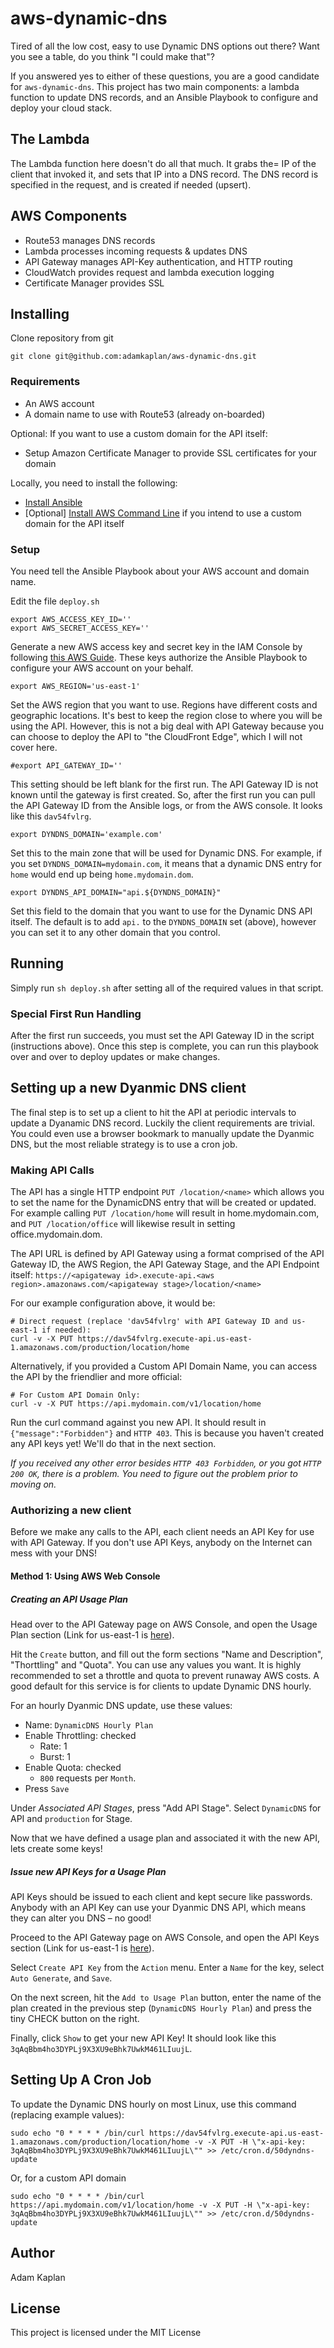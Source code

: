 # aws-dynamic-dns

Tired of all the low cost, easy to use Dynamic DNS options out there? Want you see a table, do you think "I could make that"?

If you answered yes to either of these questions, you are a good candidate for `aws-dynamic-dns`. This project has two main components: a lambda function to update DNS records, and an Ansible Playbook to configure and deploy your cloud stack.

## The Lambda

The Lambda function here doesn't do all that much. It grabs the= IP of the client that invoked it, and sets that IP into a DNS record. The DNS record is specified in the request, and is created if needed (upsert).

## AWS Components

- Route53 manages DNS records
- Lambda processes incoming requests & updates DNS
- API Gateway manages API-Key authentication, and HTTP routing
- CloudWatch provides request and lambda execution logging
- Certificate Manager provides SSL

## Installing

Clone repository from git
```
git clone git@github.com:adamkaplan/aws-dynamic-dns.git
```
  
### Requirements

- An AWS account
- A domain name to use with Route53 (already on-boarded)

Optional: If you want to use a custom domain for the API itself:
- Setup Amazon Certificate Manager to provide SSL certificates for your domain

Locally, you need to install the following:
- [Install Ansible](https://docs.ansible.com/ansible/2.7/installation_guide/intro_installation.html)
- [Optional] [Install AWS Command Line](https://docs.aws.amazon.com/cli/latest/userguide/installing.html) if you intend to use a custom domain for the API itself

### Setup

You need tell the Ansible Playbook about your AWS account and domain name.

Edit the file `deploy.sh`
```
export AWS_ACCESS_KEY_ID=''
export AWS_SECRET_ACCESS_KEY=''
```
Generate a new AWS access key and secret key in the IAM Console by following [this AWS Guide](https://docs.aws.amazon.com/general/latest/gr/managing-aws-access-keys.html). These keys authorize the Ansible Playbook to configure your AWS account on your behalf.

```
export AWS_REGION='us-east-1'
```
Set the AWS region that you want to use. Regions have different costs and geographic locations. It's best to keep the region close to where you will be using the API. However, this is not a big deal with API Gateway because you can choose to deploy the API to "the CloudFront Edge", which I will not cover here.

```
#export API_GATEWAY_ID=''
```
This setting should be left blank for the first run. The API Gateway ID is not known until the gateway is first created. So, after the first run you can pull the API Gateway ID from the Ansible logs, or from the AWS console. It looks like this `dav54fvlrg`.

```
export DYNDNS_DOMAIN='example.com'
```
Set this to the main zone that will be used for Dynamic DNS. For example, if you set `DYNDNS_DOMAIN=mydomain.com`, it means that a dynamic DNS entry for `home` would end up being `home.mydomain.dom`.

```
export DYNDNS_API_DOMAIN="api.${DYNDNS_DOMAIN}"
```
Set this field to the domain that you want to use for the Dynamic DNS API itself. The default is to add `api.` to the `DYNDNS_DOMAIN` set (above), however you can set it to any other domain that you control.

## Running

Simply run `sh deploy.sh` after setting all of the required values in that script.

### Special First Run Handling

After the first run succeeds, you must set the API Gateway ID in the script (instructions above). Once this step is complete, you can run this playbook over and over to deploy updates or make changes.

## Setting up a new Dyanmic DNS client

The final step is to set up a client to hit the API at periodic intervals to update a Dyanamic DNS record. Luckily the client requirements are trivial. You could even use a browser bookmark to manually update the Dyanmic DNS, but the most reliable strategy is to use a cron job.

### Making API Calls

The API has a single HTTP endpoint `PUT /location/<name>` which allows you to set the name for the DynamicDNS entry that will be created or updated. For example calling `PUT /location/home` will result in home.mydomain.com, and `PUT /location/office` will likewise result in setting office.mydomain.dom.

The API URL is defined by API Gateway using a format comprised of the API Gateway ID, the AWS Region, the API Gateway Stage, and the API Endpoint itself: `https://<apigateway id>.execute-api.<aws region>.amazonaws.com/<apigateway stage>/location/<name>`

For our example configuration above, it would be:
```
# Direct request (replace 'dav54fvlrg' with API Gateway ID and us-east-1 if needed):
curl -v -X PUT https://dav54fvlrg.execute-api.us-east-1.amazonaws.com/production/location/home
```

Alternatively, if you provided a Custom API Domain Name, you can access the API by the friendlier and more official:
```
# For Custom API Domain Only:
curl -v -X PUT https://api.mydomain.com/v1/location/home
```

Run the curl command against you new API. It should result in `{"message":"Forbidden"}` and `HTTP 403`. This is because you haven't created any API keys yet! We'll do that in the next section.

_If you received any other error besides `HTTP 403 Forbidden`, or you got `HTTP 200 OK`, there is a problem. You need to figure out the problem prior to moving on._

### Authorizing a new client

Before we make any calls to the API, each client needs an API Key for use with API Gateway. If you don't use API Keys, anybody on the Internet can mess with your DNS!

#### Method 1: Using AWS Web Console

##### Creating an API Usage Plan

Head over to the API Gateway page on AWS Console, and open the Usage Plan section (Link for us-east-1 is [here](https://console.aws.amazon.com/apigateway/home?region=us-east-1#/usage-plans)).

Hit the `Create` button, and fill out the form sections "Name and Description", "Thorttling" and "Quota". You can use any values you want. It is highly recommended to set a throttle and quota to prevent runaway AWS costs. A good default for this service is for clients to update Dynamic DNS hourly.

For an hourly Dyanmic DNS update, use these values:
- Name: `DynamicDNS Hourly Plan`
- Enable Throttling: checked
  - Rate: 1
  - Burst: 1
- Enable Quota: checked
  - `800` requests per `Month`.
- Press `Save`

Under *Associated API Stages*, press "Add API Stage". Select `DynamicDNS` for API and `production` for Stage.

Now that we have defined a usage plan and associated it with the new API, lets create some keys!

##### Issue new API Keys for a Usage Plan

API Keys should be issued to each client and kept secure like passwords. Anybody with an API Key can use your Dyanmic DNS API, which means they can alter you DNS – no good!

Proceed to the API Gateway page on AWS Console, and open the API Keys section (Link for us-east-1 is [here](https://console.aws.amazon.com/apigateway/home?region=us-east-1#/api-keys/create)).

Select `Create API Key` from the `Action` menu. Enter a `Name` for the key, select `Auto Generate`, and `Save`.

On the next screen, hit the `Add to Usage Plan` button, enter the name of the plan created in the previous step (`DynamicDNS Hourly Plan`) and press the tiny CHECK button on the right.

Finally, click `Show` to get your new API Key! It should look like this `3qAqBbm4ho3DYPLj9X3XU9eBhk7UwkM461LIuujL`.

## Setting Up A Cron Job

To update the Dynamic DNS hourly on most Linux, use this command (replacing example values):
```
sudo echo "0 * * * * /bin/curl https://dav54fvlrg.execute-api.us-east-1.amazonaws.com/production/location/home -v -X PUT -H \"x-api-key: 3qAqBbm4ho3DYPLj9X3XU9eBhk7UwkM461LIuujL\"" >> /etc/cron.d/50dyndns-update
```

Or, for a custom API domain
```
sudo echo "0 * * * * /bin/curl https://api.mydomain.com/v1/location/home -v -X PUT -H \"x-api-key: 3qAqBbm4ho3DYPLj9X3XU9eBhk7UwkM461LIuujL\"" >> /etc/cron.d/50dyndns-update
```

## Author

Adam Kaplan <adkap at adkap dot com>
  
## License

This project is licensed under the MIT License
